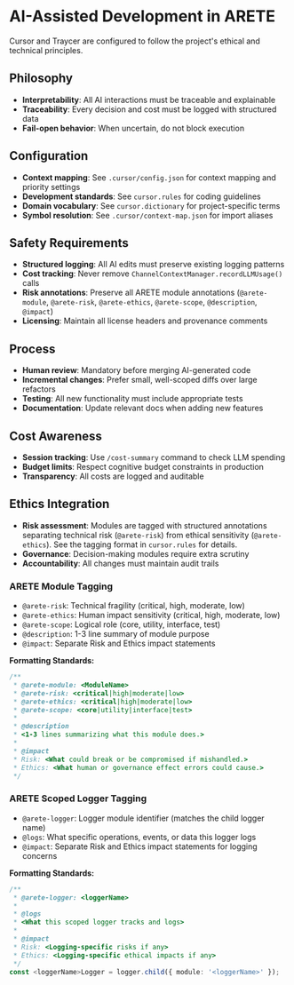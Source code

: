 # AI-Assisted Development in ARETE

Cursor and Traycer are configured to follow the project's ethical and technical principles.

## Philosophy
- **Interpretability**: All AI interactions must be traceable and explainable
- **Traceability**: Every decision and cost must be logged with structured data
- **Fail-open behavior**: When uncertain, do not block execution

## Configuration
- **Context mapping**: See `.cursor/config.json` for context mapping and priority settings
- **Development standards**: See `cursor.rules` for coding guidelines
- **Domain vocabulary**: See `cursor.dictionary` for project-specific terms
- **Symbol resolution**: See `.cursor/context-map.json` for import aliases

## Safety Requirements
- **Structured logging**: All AI edits must preserve existing logging patterns
- **Cost tracking**: Never remove `ChannelContextManager.recordLLMUsage()` calls
- **Risk annotations**: Preserve all ARETE module annotations (`@arete-module`, `@arete-risk`, `@arete-ethics`, `@arete-scope`, `@description`, `@impact`)
- **Licensing**: Maintain all license headers and provenance comments

## Process
- **Human review**: Mandatory before merging AI-generated code
- **Incremental changes**: Prefer small, well-scoped diffs over large refactors
- **Testing**: All new functionality must include appropriate tests
- **Documentation**: Update relevant docs when adding new features

## Cost Awareness
- **Session tracking**: Use `/cost-summary` command to check LLM spending
- **Budget limits**: Respect cognitive budget constraints in production
- **Transparency**: All costs are logged and auditable

## Ethics Integration
- **Risk assessment**: Modules are tagged with structured annotations separating technical risk (`@arete-risk`) from ethical sensitivity (`@arete-ethics`). See the tagging format in `cursor.rules` for details.
- **Governance**: Decision-making modules require extra scrutiny
- **Accountability**: All changes must maintain audit trails

### ARETE Module Tagging
- `@arete-risk`: Technical fragility (critical, high, moderate, low)
- `@arete-ethics`: Human impact sensitivity (critical, high, moderate, low)
- `@arete-scope`: Logical role (core, utility, interface, test)
- `@description`: 1-3 line summary of module purpose
- `@impact`: Separate Risk and Ethics impact statements

**Formatting Standards:**
```typescript
/**
 * @arete-module: <ModuleName>
 * @arete-risk: <critical|high|moderate|low>
 * @arete-ethics: <critical|high|moderate|low>
 * @arete-scope: <core|utility|interface|test>
 * 
 * @description
 * <1-3 lines summarizing what this module does.>
 * 
 * @impact
 * Risk: <What could break or be compromised if mishandled.>
 * Ethics: <What human or governance effect errors could cause.>
 */
```

### ARETE Scoped Logger Tagging
- `@arete-logger`: Logger module identifier (matches the child logger name)
- `@logs`: What specific operations, events, or data this logger logs
- `@impact`: Separate Risk and Ethics impact statements for logging concerns

**Formatting Standards:**
```typescript
/**
 * @arete-logger: <loggerName>
 * 
 * @logs
 * <What this scoped logger tracks and logs>
 * 
 * @impact
 * Risk: <Logging-specific risks if any>
 * Ethics: <Logging-specific ethical impacts if any>
 */
const <loggerName>Logger = logger.child({ module: '<loggerName>' });
```